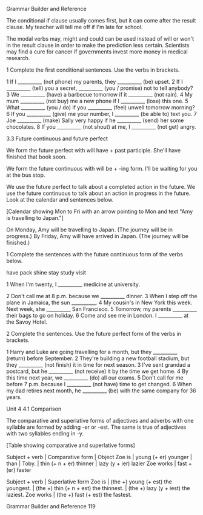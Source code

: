 Grammar Builder and Reference

The conditional if clause usually comes first, but it can come after the result clause.
My teacher will tell me off if I'm late for school.

The modal verbs may, might and could can be used instead of will or won't in the result clause in order to make the prediction less certain.
Scientists may find a cure for cancer if governments invest more money in medical research.

1 Complete the first conditional sentences. Use the verbs in brackets.

1 If I __________ (not phone) my parents, they __________ (be) upset.
2 If I __________ (tell) you a secret, __________ (you / promise) not to tell anybody?
3 We __________ (have) a barbecue tomorrow if it __________ (not rain).
4 My mum __________ (not buy) me a new phone if I __________ (lose) this one.
5 What __________ (you / do) if you __________ (feel) unwell tomorrow morning?
6 If you __________ (give) me your number, I __________ (be able to) text you.
7 Joe __________ (make) Sally very happy if he __________ (send) her some chocolates.
8 If you __________ (not shout) at me, I __________ (not get) angry.

3.3 Future continuous and future perfect

We form the future perfect with will have + past participle.
She'll have finished that book soon.

We form the future continuous with will be + -ing form.
I'll be waiting for you at the bus stop.

We use the future perfect to talk about a completed action in the future. We use the future continuous to talk about an action in progress in the future. Look at the calendar and sentences below.

[Calendar showing Mon to Fri with an arrow pointing to Mon and text "Amy is travelling to Japan."]

On Monday, Amy will be travelling to Japan. (The journey will be in progress.)
By Friday, Amy will have arrived in Japan. (The journey will be finished.)

1 Complete the sentences with the future continuous form of the verbs below.

have  pack  shine  stay  study  visit

1 When I'm twenty, I __________ medicine at university.

2 Don't call me at 8 p.m. because we __________ dinner.
3 When I step off the plane in Jamaica, the sun __________.
4 My cousin's in New York this week. Next week, she __________ San Francisco.
5 Tomorrow, my parents __________ their bags to go on holiday.
6 Come and see me in London. I __________ at the Savoy Hotel.

2 Complete the sentences. Use the future perfect form of the verbs in brackets.

1 Harry and Luke are going travelling for a month, but they __________ (return) before September.
2 They're building a new football stadium, but they __________ (not finish) it in time for next season.
3 I've sent grandad a postcard, but he __________ (not receive) it by the time we get home.
4 By this time next year, we __________ (do) all our exams.
5 Don't call for me before 7 p.m. because I __________ (not have) time to get changed.
6 When my dad retires next month, he __________ (be) with the same company for 36 years.

Unit 4
4.1 Comparison

The comparative and superlative forms of adjectives and adverbs with one syllable are formed by adding -er or -est. The same is true of adjectives with two syllables ending in -y.

[Table showing comparative and superlative forms]

Subject + verb | Comparative form | Object
Zoe is | young (+ er) younger | than | Toby.
         | thin (+ n + er) thinner
         | lazy (y + ier) lazier
Zoe works | fast + (er) faster

Subject + verb | Superlative form
Zoe is | (the +) young (+ est) the youngest.
       | (the +) thin (+ n + est) the thinnest.
       | (the +) lazy (y + iest) the laziest.
Zoe works | (the +) fast (+ est) the fastest.

Grammar Builder and Reference 119